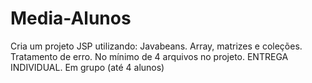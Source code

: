 # Media-Alunos
Cria um projeto JSP utilizando: Javabeans. Array, matrizes e coleções. Tratamento de erro.  No mínimo de 4 arquivos no projeto.  ENTREGA INDIVIDUAL. Em grupo (até 4 alunos)
